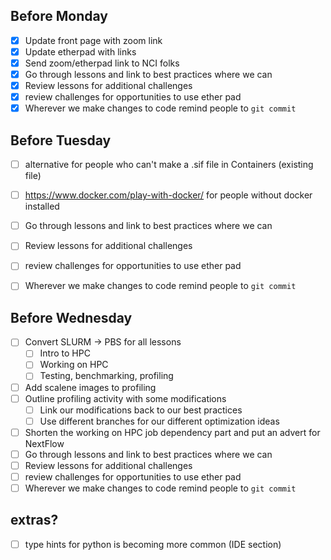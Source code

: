 ## Before Monday
- [x] Update front page with zoom link
- [x] Update etherpad with links
- [x] Send zoom/etherpad link to NCI folks
- [x] Go through lessons and link to best practices where we can
- [x] Review lessons for additional challenges
- [x] review challenges for opportunities to use ether pad
- [x] Wherever we make changes to code remind people to `git commit`

## Before Tuesday
- [ ] alternative for people who can't make a .sif file in Containers (existing file)
- [ ] https://www.docker.com/play-with-docker/ for people without docker installed
- [ ] Go through lessons and link to best practices where we can
- [ ] Review lessons for additional challenges
- [ ] review challenges for opportunities to use ether pad
- [ ] Wherever we make changes to code remind people to `git commit`



## Before Wednesday

- [ ] Convert SLURM -> PBS for all lessons
  - [ ] Intro to HPC
  - [ ] Working on HPC
  - [ ] Testing, benchmarking, profiling
- [ ] Add scalene images to profiling
- [ ] Outline profiling activity with some modifications
  - [ ] Link our modifications back to our best practices
  - [ ] Use different branches for our different optimization ideas
- [ ] Shorten the working on HPC job dependency part and put an advert for NextFlow
- [ ] Go through lessons and link to best practices where we can
- [ ] Review lessons for additional challenges
- [ ] review challenges for opportunities to use ether pad
- [ ] Wherever we make changes to code remind people to `git commit`

## extras?
- [ ] type hints for python is becoming more common (IDE section)